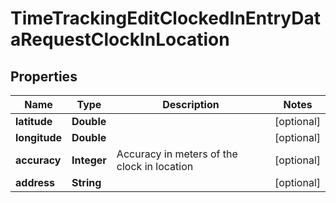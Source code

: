 

# TimeTrackingEditClockedInEntryDataRequestClockInLocation


## Properties

| Name | Type | Description | Notes |
|------------ | ------------- | ------------- | -------------|
|**latitude** | **Double** |  |  [optional] |
|**longitude** | **Double** |  |  [optional] |
|**accuracy** | **Integer** | Accuracy in meters of the clock in location |  [optional] |
|**address** | **String** |  |  [optional] |



